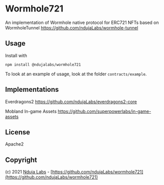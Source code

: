 # Wormhole721
An implementation of Wormhole native protocol for ERC721 NFTs based on WormholeTunnel https://github.com/ndujaLabs/wormhole-tunnel

## Usage

Install with
```
npm install @ndujalabs/wormhole721
```

To look at an example of usage, look at the folder `contracts/example`. 

## Implementations

Everdragons2 https://github.com/ndujaLabs/everdragons2-core

Mobland In-game Assets https://github.com/superpowerlabs/in-game-assets



## License

Apache2

## Copyright

(c) 2021 [Nduja Labs](https://ndujalabs.com) - [https://github.com/ndujaLabs/wormhole721](https://github.com/ndujaLabs/wormhole721)
